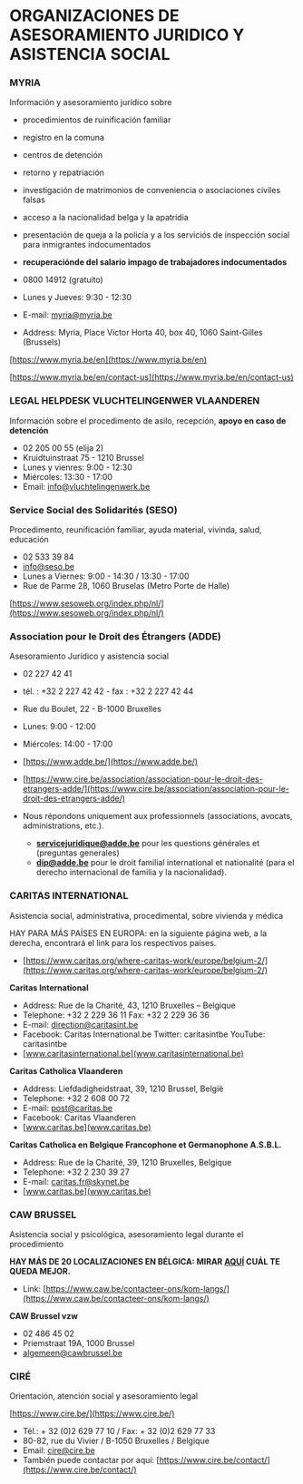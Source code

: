 # ORGANIZACIONES DE ASESORAMIENTO JURIDICO Y ASISTENCIA SOCIAL


### MYRIA 
Información y asesoramiento jurídico sobre 
* procedimientos de ruinificación familiar
* registro en la comuna
* centros de detención 
* retorno y repatriación
* investigación de matrimonios de conveniencia o asociaciones civiles falsas
* acceso a la nacionalidad belga y la apatridia
* presentación de queja a la policía y a los serviciós de inspección social para inmigrantes indocumentados
* **recuperaciónde del salario impago de trabajadores indocumentados** 

* 0800 14912 (gratuito)
* Lunes y Jueves: 9:30 - 12:30
* E-mail: myria@myria.be
* Address: Myria, Place Victor Horta 40, box 40, 1060 Saint-Gilles (Brussels)

[https://www.myria.be/en](https://www.myria.be/en)

[https://www.myria.be/en/contact-us](https://www.myria.be/en/contact-us)



### LEGAL HELPDESK VLUCHTELINGENWER VLAANDEREN
Información sobre el procedimento de asilo, recepción, **apoyo en caso de detención**
* 02 205 00 55 (elija 2)
* Kruidtuinstraat 75 - 1210 Brussel
* Lunes y vienres: 9:00 - 12:30
* Miércoles: 13:30 - 17:00
* Email: info@vluchtelingenwerk.be


### Service Social des Solidarités (SESO) 
Procedimento, reunificación familiar, ayuda material, vivinda, salud, educación

* 02 533 39 84
* info@seso.be
* Lunes a Viernes: 9:00 - 14:30 / 13:30 - 17:00
* Rue de Parme 28, 1060 Bruselas (Metro Porte de Halle)

[https://www.sesoweb.org/index.php/nl/](https://www.sesoweb.org/index.php/nl/)


### Association pour le Droit des Étrangers (ADDE)
Asesoramiento Jurídico y asistencia social 
* 02 227 42 41 
* tél. : +32 2 227 42 42 - fax : +32 2 227 42 44
* Rue du Boulet, 22 - B-1000 Bruxelles
* Lunes: 9:00 - 12:00
* Miércoles: 14:00 - 17:00
* [https://www.adde.be/](https://www.adde.be/)
* [https://www.cire.be/association/association-pour-le-droit-des-etrangers-adde/](https://www.cire.be/association/association-pour-le-droit-des-etrangers-adde/)

* Nous répondons uniquement aux professionnels (associations, avocats, administrations, etc.).
    * **servicejuridique@adde.be**  pour les questions générales et (preguntas generales)
    * **dip@adde.be** pour le droit familial international et nationalité (para el derecho internacional de familia y la nacionalidad).

### CARITAS INTERNATIONAL
Asistencia social, administrativa, procedimental, sobre vivienda y médica

HAY PARA MÁS PAÍSES EN EUROPA: en la siguiente página web, a la derecha, encontrará el link para los respectivos países. 

* [https://www.caritas.org/where-caritas-work/europe/belgium-2/](https://www.caritas.org/where-caritas-work/europe/belgium-2/)

**Caritas International**
* Address: Rue de la Charité, 43, 1210 Bruxelles – Belgique
* Telephone: +32 2 229 36 11 Fax: +32 2 229 36 36
* E-mail: direction@caritasint.be
* Facebook: Caritas International.be Twitter: caritasintbe YouTube: caritasintbe
* [www.caritasinternational.be](www.caritasinternational.be)

**Caritas Catholica Vlaanderen**
* Address: Liefdadigheidstraat, 39, 1210 Brussel, België
* Telephone: +32 2 608 00 72
* E-mail: post@caritas.be
* Facebook: Caritas Vlaanderen
* [www.caritas.be](www.caritas.be)

**Caritas Catholica en Belgique Francophone et Germanophone A.S.B.L.**
* Address: Rue de la Charité, 39, 1210 Bruxelles, Belgique
* Telephone: +32 2 230 39 27
* E-mail: caritas.fr@skynet.be
* [www.caritas.be](www.caritas.be)

### CAW BRUSSEL
Asistencia social y psicológica, asesoramiento legal durante el procedimiento

**HAY MÁS DE 20 LOCALIZACIONES EN BÉLGICA: MIRAR [AQUÍ](https://www.caw.be/contacteer-ons/kom-langs/) CUÁL TE QUEDA MEJOR.**
* Link: [https://www.caw.be/contacteer-ons/kom-langs/](https://www.caw.be/contacteer-ons/kom-langs/)

**CAW Brussel vzw**
* 02 486 45 02
* Priemstraat 19A, 1000 Brussel
* algemeen@cawbrussel.be

### CIRÉ
Orientación, atención social y asesoramiento legal

[https://www.cire.be/](https://www.cire.be/)

* Tél.: + 32 (0)2 629 77 10 / Fax: + 32 (0)2 629 77 33
* 80-82, rue du Vivier / B-1050 Bruxelles / Belgique
* Email: cire@cire.be
* También puede contactar por aquí: [https://www.cire.be/contact/](https://www.cire.be/contact/)




